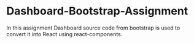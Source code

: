 # Dashboard-Bootstrap-Assignment
In this assignment Dashboard  source code from bootstrap is used to convert it into React using react-components.
